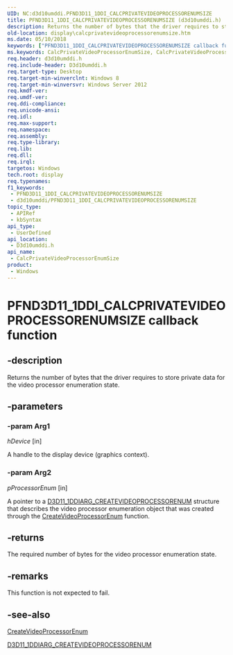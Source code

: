 ```yaml
---
UID: NC:d3d10umddi.PFND3D11_1DDI_CALCPRIVATEVIDEOPROCESSORENUMSIZE
title: PFND3D11_1DDI_CALCPRIVATEVIDEOPROCESSORENUMSIZE (d3d10umddi.h)
description: Returns the number of bytes that the driver requires to store private data for the video processor enumeration state.
old-location: display\calcprivatevideoprocessorenumsize.htm
ms.date: 05/10/2018
keywords: ["PFND3D11_1DDI_CALCPRIVATEVIDEOPROCESSORENUMSIZE callback function"]
ms.keywords: CalcPrivateVideoProcessorEnumSize, CalcPrivateVideoProcessorEnumSize callback function [Display Devices], PFND3D11_1DDI_CALCPRIVATEVIDEOPROCESSORENUMSIZE, PFND3D11_1DDI_CALCPRIVATEVIDEOPROCESSORENUMSIZE callback, d3d10umddi/CalcPrivateVideoProcessorEnumSize, display.calcprivatevideoprocessorenumsize
req.header: d3d10umddi.h
req.include-header: D3d10umddi.h
req.target-type: Desktop
req.target-min-winverclnt: Windows 8
req.target-min-winversvr: Windows Server 2012
req.kmdf-ver: 
req.umdf-ver: 
req.ddi-compliance: 
req.unicode-ansi: 
req.idl: 
req.max-support: 
req.namespace: 
req.assembly: 
req.type-library: 
req.lib: 
req.dll: 
req.irql: 
targetos: Windows
tech.root: display
req.typenames: 
f1_keywords:
 - PFND3D11_1DDI_CALCPRIVATEVIDEOPROCESSORENUMSIZE
 - d3d10umddi/PFND3D11_1DDI_CALCPRIVATEVIDEOPROCESSORENUMSIZE
topic_type:
 - APIRef
 - kbSyntax
api_type:
 - UserDefined
api_location:
 - D3d10umddi.h
api_name:
 - CalcPrivateVideoProcessorEnumSize
product:
 - Windows
---
```


# PFND3D11_1DDI_CALCPRIVATEVIDEOPROCESSORENUMSIZE callback function


## -description

Returns the number of bytes that the driver requires to store private data for the video processor enumeration state.

## -parameters

### -param Arg1

*hDevice* [in]

A handle to the display device (graphics context).

### -param Arg2

*pProcessorEnum* [in]

A pointer to a <a href="/windows-hardware/drivers/ddi/d3d10umddi/ns-d3d10umddi-d3d11_1ddiarg_createvideoprocessorenum">D3D11_1DDIARG_CREATEVIDEOPROCESSORENUM</a> structure that describes the video processor enumeration object that was created through the <a href="/windows-hardware/drivers/ddi/d3d10umddi/nc-d3d10umddi-pfnd3d11_1ddi_createvideoprocessorenum">CreateVideoProcessorEnum</a> function.

## -returns

The required number of bytes for the video processor enumeration state.

## -remarks

This function is not expected to fail.

## -see-also

<a href="/windows-hardware/drivers/ddi/d3d10umddi/nc-d3d10umddi-pfnd3d11_1ddi_createvideoprocessorenum">CreateVideoProcessorEnum</a>



<a href="/windows-hardware/drivers/ddi/d3d10umddi/ns-d3d10umddi-d3d11_1ddiarg_createvideoprocessorenum">D3D11_1DDIARG_CREATEVIDEOPROCESSORENUM</a>
